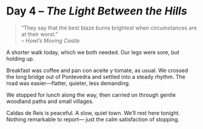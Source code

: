 # Day 4 – *The Light Between the Hills*

> “They say that the best blaze burns brightest when circumstances are at their worst.”  
> – *Howl’s Moving Castle*

A shorter walk today, which we both needed. Our legs were sore, but holding up.

Breakfast was coffee and pan con aceite y tomate, as usual. We crossed the long bridge out of Pontevedra and settled into a steady rhythm. The road was easier—flatter, quieter, less demanding.

We stopped for lunch along the way, then carried on through gentle woodland paths and small villages.

Caldas de Reis is peaceful. A slow, quiet town. We’ll rest here tonight. Nothing remarkable to report— just the calm satisfaction of stopping.